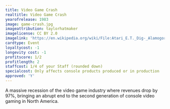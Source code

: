 ```yaml
---
title: Video Game Crash
realtitle: Video Game Crash
yearofrelease: 1983
image: game-crash.jpg
imageattribution: taylorhatmaker
imagelicense: CC BY 2.0
imagelink: 'https://en.wikipedia.org/wiki/File:Atari_E.T._Dig-_Alamogordo,_New_Mexico_(14036097792).jpg'
cardtype: Event
loyaltycost: -1
longevity cost: -1
profitscore: 1/2
profitlength: 2
staffcost: 1/4 of your Staff (rounded down)
specialcost: Only affects console products produced or in production
approved: 'Y'
---
```


A massive recession of the video game industry where revenues drop by 97%, bringing an abrupt end to the second generation of console video gaming in North America.
